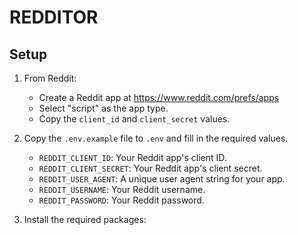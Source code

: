 # REDDITOR

## Setup

1. From Reddit:

   - Create a Reddit app at https://www.reddit.com/prefs/apps
   - Select "script" as the app type.
   - Copy the `client_id` and `client_secret` values.

2. Copy the `.env.example` file to `.env` and fill in the required values.

   - `REDDIT_CLIENT_ID`: Your Reddit app's client ID.
   - `REDDIT_CLIENT_SECRET`: Your Reddit app's client secret.
   - `REDDIT_USER_AGENT`: A unique user agent string for your app.
   - `REDDIT_USERNAME`: Your Reddit username.
   - `REDDIT_PASSWORD`: Your Reddit password.

3. Install the required packages:

   ```bash

   ```
